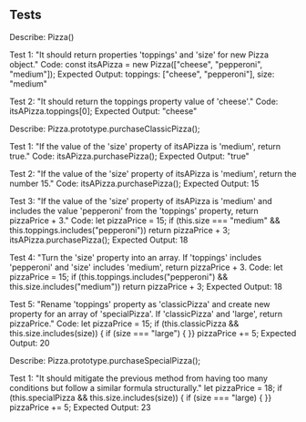 ## Tests

Describe: Pizza()

Test 1: "It should return properties 'toppings' and 'size' for new Pizza object."
Code: const itsAPizza = new Pizza(["cheese", "pepperoni", "medium"]); 
Expected Output: toppings: ["cheese", "pepperoni"], size: "medium"

Test 2: "It should return the toppings property value of 'cheese'."
Code: itsAPizza.toppings[0];
Expected Output: "cheese"

Describe: Pizza.prototype.purchaseClassicPizza();

Test 1: "If the value of the 'size' property of itsAPizza is 'medium', return true."
Code: itsAPizza.purchasePizza();
Expected Output: "true"

Test 2: "If the value of the 'size' property of itsAPizza is 'medium', return the number 15."
Code: itsAPizza.purchasePizza();
Expected Output: 15

Test 3: "If the value of the 'size' property of itsAPizza is 'medium' and includes the value 'pepperoni' from the 'toppings' property, return pizzaPrice + 3."
Code: 
let pizzaPrice = 15;
if (this.size === "medium" && this.toppings.includes("pepperoni"))
return pizzaPrice + 3;
itsAPizza.purchasePizza();
Expected Output: 18

Test 4: "Turn the 'size' property into an array. If 'toppings' includes 'pepperoni' and 'size' includes 'medium', return pizzaPrice + 3.
Code:
let pizzaPrice = 15;
if (this.toppings.includes("pepperoni") && this.size.includes("medium"))
return pizzaPrice + 3;
Expected Output: 18

Test 5: "Rename 'toppings' property as 'classicPizza' and create new property for an array of 'specialPizza'. If 'classicPizza' and 'large', return pizzaPrice."
Code:
let pizzaPrice = 15;
if (this.classicPizza && this.size.includes(size)) {
if (size === "large") {
}}
pizzaPrice += 5;
Expected Output: 20

Describe: Pizza.prototype.purchaseSpecialPizza();

Test 1: "It should mitigate the previous method from having too many conditions but follow a similar formula structurally."
let pizzaPrice = 18;
if (this.specialPizza && this.size.includes(size)) {
if (size === "large) {
}}
pizzaPrice += 5;
Expected Output: 23

